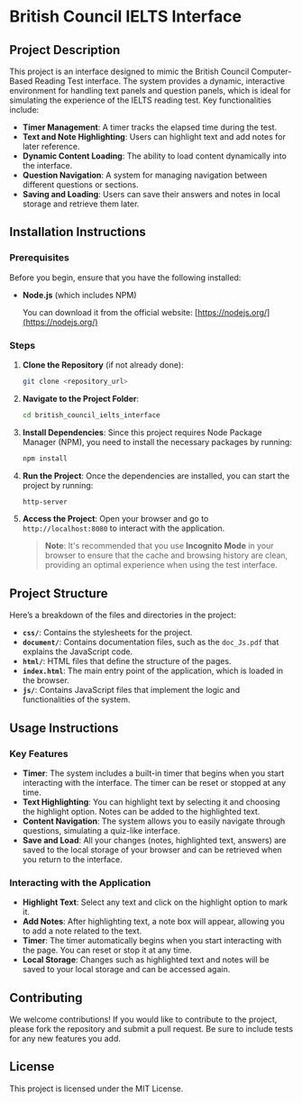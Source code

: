 

# British Council IELTS Interface
## Project Description

This project is an interface designed to mimic the British Council Computer-Based Reading Test interface. The system provides a dynamic, interactive environment for handling text panels and question panels, which is ideal for simulating the experience of the IELTS reading test. Key functionalities include:

* **Timer Management**: A timer tracks the elapsed time during the test.
* **Text and Note Highlighting**: Users can highlight text and add notes for later reference.
* **Dynamic Content Loading**: The ability to load content dynamically into the interface.
* **Question Navigation**: A system for managing navigation between different questions or sections.
* **Saving and Loading**: Users can save their answers and notes in local storage and retrieve them later.

## Installation Instructions

### Prerequisites

Before you begin, ensure that you have the following installed:

* **Node.js** (which includes NPM)

  You can download it from the official website: [https://nodejs.org/](https://nodejs.org/)

### Steps

1. **Clone the Repository** (if not already done):

   ```bash
   git clone <repository_url>
   ```

2. **Navigate to the Project Folder**:

   ```bash
   cd british_council_ielts_interface
   ```

3. **Install Dependencies**:
   Since this project requires Node Package Manager (NPM), you need to install the necessary packages by running:

   ```bash
   npm install
   ```

4. **Run the Project**:
   Once the dependencies are installed, you can start the project by running:

   ```bash
   http-server
   ```

5. **Access the Project**:
   Open your browser and go to `http://localhost:8080` to interact with the application.

   > **Note**: It's recommended that you use **Incognito Mode** in your browser to ensure that the cache and browsing history are clean, providing an optimal experience when using the test interface.

## Project Structure

Here’s a breakdown of the files and directories in the project:

* **`css/`**: Contains the stylesheets for the project.
* **`document/`**: Contains documentation files, such as the `doc_Js.pdf` that explains the JavaScript code.
* **`html/`**: HTML files that define the structure of the pages.
* **`index.html`**: The main entry point of the application, which is loaded in the browser.
* **`js/`**: Contains JavaScript files that implement the logic and functionalities of the system.

## Usage Instructions

### Key Features

* **Timer**: The system includes a built-in timer that begins when you start interacting with the interface. The timer can be reset or stopped at any time.
* **Text Highlighting**: You can highlight text by selecting it and choosing the highlight option. Notes can be added to the highlighted text.
* **Content Navigation**: The system allows you to easily navigate through questions, simulating a quiz-like interface.
* **Save and Load**: All your changes (notes, highlighted text, answers) are saved to the local storage of your browser and can be retrieved when you return to the interface.

### Interacting with the Application

* **Highlight Text**: Select any text and click on the highlight option to mark it.
* **Add Notes**: After highlighting text, a note box will appear, allowing you to add a note related to the text.
* **Timer**: The timer automatically begins when you start interacting with the page. You can reset or stop it at any time.
* **Local Storage**: Changes such as highlighted text and notes will be saved to your local storage and can be accessed again.

## Contributing

We welcome contributions! If you would like to contribute to the project, please fork the repository and submit a pull request. Be sure to include tests for any new features you add.

## License

This project is licensed under the MIT License.

